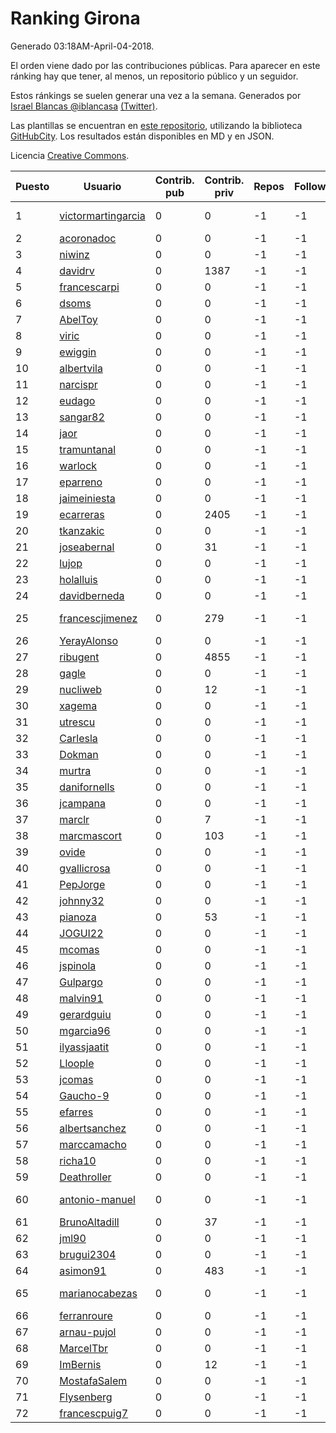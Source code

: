 # Ranking Girona

Generado 03:18AM-April-04-2018.

El orden viene dado por las contribuciones públicas. Para aparecer en este ránking hay que tener, al menos, un repositorio público y un seguidor.

Estos ránkings se suelen generar una vez a la semana. Generados por [Israel Blancas @iblancasa](https://github.com/iblancasa/) [(Twitter)](https://twitter.com/iblancasa).

Las plantillas se encuentran en [este repositorio](https://github.com/iblancasa/GH-Spanish-Ranking), utilizando la biblioteca [GitHubCity](https://github.com/iblancasa/GitHubCity). Los resultados están disponibles en MD y en JSON.

Licencia [Creative Commons](https://creativecommons.org/licenses/by/4.0/).

| Puesto   |  Usuario  | Contrib. pub | Contrib. priv |Repos| Followers | Desde |  Avatar  |
|----------|-----------|--------------|---------------|-----|-----------|-------|----------|
|1|[victormartingarcia](https://github.com/victormartingarcia)|0|0|-1|-1||![victormartingarcia]()|
|2|[acoronadoc](https://github.com/acoronadoc)|0|0|-1|-1||![acoronadoc]()|
|3|[niwinz](https://github.com/niwinz)|0|0|-1|-1||![niwinz]()|
|4|[davidrv](https://github.com/davidrv)|0|1387|-1|-1||![davidrv]()|
|5|[francescarpi](https://github.com/francescarpi)|0|0|-1|-1||![francescarpi]()|
|6|[dsoms](https://github.com/dsoms)|0|0|-1|-1||![dsoms]()|
|7|[AbelToy](https://github.com/AbelToy)|0|0|-1|-1||![AbelToy]()|
|8|[viric](https://github.com/viric)|0|0|-1|-1||![viric]()|
|9|[ewiggin](https://github.com/ewiggin)|0|0|-1|-1||![ewiggin]()|
|10|[albertvila](https://github.com/albertvila)|0|0|-1|-1||![albertvila]()|
|11|[narcispr](https://github.com/narcispr)|0|0|-1|-1||![narcispr]()|
|12|[eudago](https://github.com/eudago)|0|0|-1|-1||![eudago]()|
|13|[sangar82](https://github.com/sangar82)|0|0|-1|-1||![sangar82]()|
|14|[jaor](https://github.com/jaor)|0|0|-1|-1||![jaor]()|
|15|[tramuntanal](https://github.com/tramuntanal)|0|0|-1|-1||![tramuntanal]()|
|16|[warlock](https://github.com/warlock)|0|0|-1|-1||![warlock]()|
|17|[eparreno](https://github.com/eparreno)|0|0|-1|-1||![eparreno]()|
|18|[jaimeiniesta](https://github.com/jaimeiniesta)|0|0|-1|-1||![jaimeiniesta]()|
|19|[ecarreras](https://github.com/ecarreras)|0|2405|-1|-1||![ecarreras]()|
|20|[tkanzakic](https://github.com/tkanzakic)|0|0|-1|-1||![tkanzakic]()|
|21|[joseabernal](https://github.com/joseabernal)|0|31|-1|-1||![joseabernal]()|
|22|[lujop](https://github.com/lujop)|0|0|-1|-1||![lujop]()|
|23|[holalluis](https://github.com/holalluis)|0|0|-1|-1||![holalluis]()|
|24|[davidberneda](https://github.com/davidberneda)|0|0|-1|-1||![davidberneda]()|
|25|[francescjimenez](https://github.com/francescjimenez)|0|279|-1|-1||![francescjimenez]()|
|26|[YerayAlonso](https://github.com/YerayAlonso)|0|0|-1|-1||![YerayAlonso]()|
|27|[ribugent](https://github.com/ribugent)|0|4855|-1|-1||![ribugent]()|
|28|[gagle](https://github.com/gagle)|0|0|-1|-1||![gagle]()|
|29|[nucliweb](https://github.com/nucliweb)|0|12|-1|-1||![nucliweb]()|
|30|[xagema](https://github.com/xagema)|0|0|-1|-1||![xagema]()|
|31|[utrescu](https://github.com/utrescu)|0|0|-1|-1||![utrescu]()|
|32|[Carlesla](https://github.com/Carlesla)|0|0|-1|-1||![Carlesla]()|
|33|[Dokman](https://github.com/Dokman)|0|0|-1|-1||![Dokman]()|
|34|[murtra](https://github.com/murtra)|0|0|-1|-1||![murtra]()|
|35|[danifornells](https://github.com/danifornells)|0|0|-1|-1||![danifornells]()|
|36|[jcampana](https://github.com/jcampana)|0|0|-1|-1||![jcampana]()|
|37|[marclr](https://github.com/marclr)|0|7|-1|-1||![marclr]()|
|38|[marcmascort](https://github.com/marcmascort)|0|103|-1|-1||![marcmascort]()|
|39|[ovide](https://github.com/ovide)|0|0|-1|-1||![ovide]()|
|40|[gvallicrosa](https://github.com/gvallicrosa)|0|0|-1|-1||![gvallicrosa]()|
|41|[PepJorge](https://github.com/PepJorge)|0|0|-1|-1||![PepJorge]()|
|42|[johnny32](https://github.com/johnny32)|0|0|-1|-1||![johnny32]()|
|43|[pianoza](https://github.com/pianoza)|0|53|-1|-1||![pianoza]()|
|44|[JOGUI22](https://github.com/JOGUI22)|0|0|-1|-1||![JOGUI22]()|
|45|[mcomas](https://github.com/mcomas)|0|0|-1|-1||![mcomas]()|
|46|[jspinola](https://github.com/jspinola)|0|0|-1|-1||![jspinola]()|
|47|[Gulpargo](https://github.com/Gulpargo)|0|0|-1|-1||![Gulpargo]()|
|48|[malvin91](https://github.com/malvin91)|0|0|-1|-1||![malvin91]()|
|49|[gerardguiu](https://github.com/gerardguiu)|0|0|-1|-1||![gerardguiu]()|
|50|[mgarcia96](https://github.com/mgarcia96)|0|0|-1|-1||![mgarcia96]()|
|51|[ilyassjaatit](https://github.com/ilyassjaatit)|0|0|-1|-1||![ilyassjaatit]()|
|52|[Lloople](https://github.com/Lloople)|0|0|-1|-1||![Lloople]()|
|53|[jcomas](https://github.com/jcomas)|0|0|-1|-1||![jcomas]()|
|54|[Gaucho-9](https://github.com/Gaucho-9)|0|0|-1|-1||![Gaucho-9]()|
|55|[efarres](https://github.com/efarres)|0|0|-1|-1||![efarres]()|
|56|[albertsanchez](https://github.com/albertsanchez)|0|0|-1|-1||![albertsanchez]()|
|57|[marccamacho](https://github.com/marccamacho)|0|0|-1|-1||![marccamacho]()|
|58|[richa10](https://github.com/richa10)|0|0|-1|-1||![richa10]()|
|59|[Deathroller](https://github.com/Deathroller)|0|0|-1|-1||![Deathroller]()|
|60|[antonio-manuel](https://github.com/antonio-manuel)|0|0|-1|-1||![antonio-manuel]()|
|61|[BrunoAltadill](https://github.com/BrunoAltadill)|0|37|-1|-1||![BrunoAltadill]()|
|62|[jml90](https://github.com/jml90)|0|0|-1|-1||![jml90]()|
|63|[brugui2304](https://github.com/brugui2304)|0|0|-1|-1||![brugui2304]()|
|64|[asimon91](https://github.com/asimon91)|0|483|-1|-1||![asimon91]()|
|65|[marianocabezas](https://github.com/marianocabezas)|0|0|-1|-1||![marianocabezas]()|
|66|[ferranroure](https://github.com/ferranroure)|0|0|-1|-1||![ferranroure]()|
|67|[arnau-pujol](https://github.com/arnau-pujol)|0|0|-1|-1||![arnau-pujol]()|
|68|[MarcelTbr](https://github.com/MarcelTbr)|0|0|-1|-1||![MarcelTbr]()|
|69|[ImBernis](https://github.com/ImBernis)|0|12|-1|-1||![ImBernis]()|
|70|[MostafaSalem](https://github.com/MostafaSalem)|0|0|-1|-1||![MostafaSalem]()|
|71|[Flysenberg](https://github.com/Flysenberg)|0|0|-1|-1||![Flysenberg]()|
|72|[francescpuig7](https://github.com/francescpuig7)|0|0|-1|-1||![francescpuig7]()|
